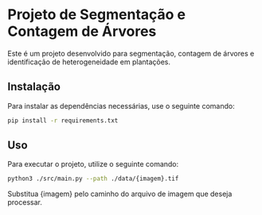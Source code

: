 # Projeto de Segmentação e Contagem de Árvores

Este é um projeto desenvolvido para segmentação, contagem de árvores e identificação de heterogeneidade em plantações.

## Instalação

Para instalar as dependências necessárias, use o seguinte comando:

```bash
pip install -r requirements.txt
```

## Uso
Para executar o projeto, utilize o seguinte comando:

```bash
python3 ./src/main.py --path ./data/{imagem}.tif
```

Substitua {imagem} pelo caminho do arquivo de imagem que deseja processar.